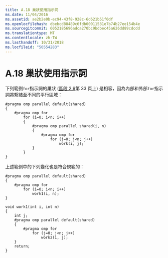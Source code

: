 ```yaml
---
title: A.18 巢狀使用指示詞
ms.date: 11/04/2016
ms.assetid: ae2b2e0b-ec94-43f8-928c-6d621b51f0df
ms.openlocfilehash: dbebcd88489c6fdb00011531e7b74b27ee154b4e
ms.sourcegitcommit: 6052185696adca270bc9bdbec45a626dd89cdcdd
ms.translationtype: MT
ms.contentlocale: zh-TW
ms.lasthandoff: 10/31/2018
ms.locfileid: "50554283"
---
```

# <a name="a18---nested-for-directives"></a>A.18 巢狀使用指示詞

下列範例`for`指示詞的巢狀 ([區段 2.9](../../parallel/openmp/2-9-directive-nesting.md)第 33 頁上) 是相容，因為內部和外部`for`指示詞將繫結至不同的平行區域：

```
#pragma omp parallel default(shared)
{
    #pragma omp for
        for (i=0; i<n; i++)
        {
            #pragma omp parallel shared(i, n)
            {
                #pragma omp for
                    for (j=0; j<n; j++)
                        work(i, j);
            }
        }
}
```

上述範例中的下列變化也是符合規範的：

```
#pragma omp parallel default(shared)
{
    #pragma omp for
        for (i=0; i<n; i++)
            work1(i, n);
}

void work1(int i, int n)
{
    int j;
    #pragma omp parallel default(shared)
    {
        #pragma omp for
            for (j=0; j<n; j++)
                work2(i, j);
    }
    return;
}
```